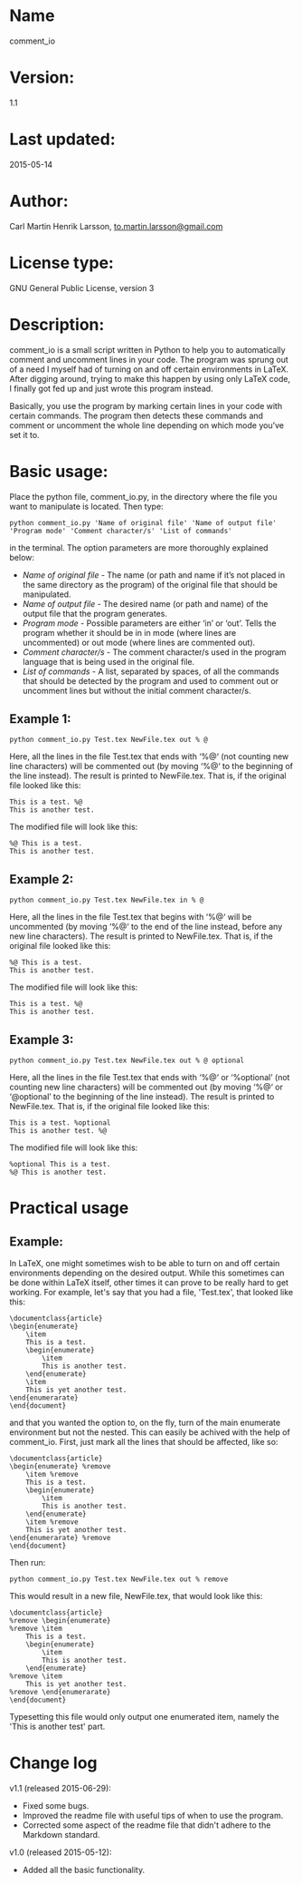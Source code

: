 # Name
comment_io


# Version: 
1.1


# Last updated: 
2015-05-14


# Author: 
Carl Martin Henrik Larsson, to.martin.larsson@gmail.com


# License type:
GNU Gen­eral Public Li­cense, ver­sion 3


# Description:
comment_io is a small script written in Python to help you to automatically comment and uncomment lines in your code. The program was sprung out of a need I myself had of turning on and off certain environments in LaTeX. After digging around, trying to make this happen by using only LaTeX code, I finally got fed up and just wrote this program instead.

Basically, you use the program by marking certain lines in your code with certain commands. The program then detects these commands and comment or uncomment the whole line depending on which mode you’ve set it to.


# Basic usage: 
Place the python file, comment_io.py, in the directory where the file you want to manipulate is located. Then type:

	python comment_io.py 'Name of original file' 'Name of output file' 'Program mode' 'Comment character/s' 'List of commands'

in the terminal. The option parameters are more thoroughly explained below:

* *Name of original file* - The name (or path and name if it’s not placed in the same directory as the program) of the original file that should be manipulated.
* *Name of output file* - The desired name (or path and name) of the output file that the program generates.
* *Program mode* - Possible parameters are either ‘in’ or ‘out’. Tells the program whether it should be in in mode (where lines are uncommented) or out mode (where lines are commented out). 
* *Comment character/s* - The comment character/s used in the program language that is being used in the original file.
* *List of commands* - A list, separated by spaces, of all the commands that should be detected by the program and used to comment out or uncomment lines but without the initial comment character/s.

## Example 1:
	
	python comment_io.py Test.tex NewFile.tex out % @

Here, all the lines in the file Test.tex that ends with ‘%@‘ (not counting new line characters) will be commented out (by moving ‘%@‘ to the beginning of the line instead). The result is printed to NewFile.tex. That is, if the original file looked like this:

	This is a test. %@
	This is another test.

The modified file will look like this:

	%@ This is a test.
	This is another test.


## Example 2:

	python comment_io.py Test.tex NewFile.tex in % @

Here, all the lines in the file Test.tex that begins with ‘%@‘ will be uncommented (by moving ‘%@‘ to the end of the line instead, before any new line characters). The result is printed to NewFile.tex. That is, if the original file looked like this:

	%@ This is a test.
	This is another test.

The modified file will look like this:

	This is a test. %@
	This is another test.

## Example 3:

	python comment_io.py Test.tex NewFile.tex out % @ optional

Here, all the lines in the file Test.tex that ends with ‘%@‘ or ‘%optional’ (not counting new line characters) will be commented out (by moving ‘%@‘ or ‘@optional’ to the beginning of the line instead). The result is printed to NewFile.tex. That is, if the original file looked like this:

	This is a test. %optional
	This is another test. %@

The modified file will look like this:

	%optional This is a test.
	%@ This is another test.


# Practical usage

## Example:

In LaTeX, one might sometimes wish to be able to turn on and off certain environments depending on the desired output. While this sometimes can be done within LaTeX itself, other times it can prove to be really hard to get working. For example, let's say that you had a file, 'Test.tex', that looked like this:

	\documentclass{article}
	\begin{enumerate}
		\item
		This is a test.
		\begin{enumerate}
			\item 
			This is another test.
		\end{enumerate}
		\item
		This is yet another test.
	\end{enumerarate}
	\end{document}

and that you wanted the option to, on the fly, turn of the main enumerate environment but not the nested. This can easily be achived with the help of comment_io. First, just mark all the lines that should be affected, like so:

	\documentclass{article}
	\begin{enumerate} %remove
		\item %remove
		This is a test.
		\begin{enumerate}
			\item 
			This is another test.
		\end{enumerate}
		\item %remove
		This is yet another test.
	\end{enumerarate} %remove
	\end{document}

Then run:

	python comment_io.py Test.tex NewFile.tex out % remove

This would result in a new file, NewFile.tex, that would look like this:

	\documentclass{article}
	%remove \begin{enumerate}
	%remove	\item
		This is a test.
		\begin{enumerate}
			\item 
			This is another test.
		\end{enumerate}
	%remove	\item 
		This is yet another test.
	%remove \end{enumerarate}
	\end{document}

Typesetting this file would only output one enumerated item, namely the 'This is another test' part.


# Change log

v1.1 (released 2015-06-29): 
* Fixed some bugs.
* Improved the readme file with useful tips of when to use the program.
* Corrected some aspect of the readme file that didn't adhere to the Markdown standard.

v1.0 (released 2015-05-12): 
* Added all the basic functionality.
